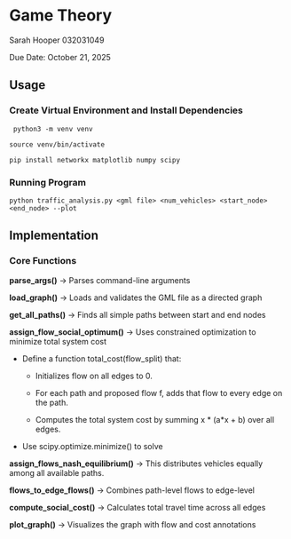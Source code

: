 
# Game Theory #
Sarah Hooper 032031049

Due Date: October 21, 2025

## Usage ##
### Create Virtual Environment and Install Dependencies ##
` python3 -m venv venv`

`source venv/bin/activate`

`pip install networkx matplotlib numpy scipy`

### Running Program ###
`python traffic_analysis.py <gml file> <num_vehicles> <start_node> <end_node> --plot`

## Implementation ##
### Core Functions ###

**parse_args()** -> Parses command-line arguments

**load_graph()** ->	Loads and validates the GML file as a directed graph

**get_all_paths()** ->	Finds all simple paths between start and end nodes

**assign_flow_social_optimum()** ->	Uses constrained optimization to minimize total system cost

* Define a function total_cost(flow_split) that:

  * Initializes flow on all edges to 0.

  * For each path and proposed flow f, adds that flow to every edge on the path.

  * Computes the total system cost by summing x * (a*x + b) over all edges.

* Use scipy.optimize.minimize() to solve

**assign_flows_nash_equilibrium()** ->	This distributes vehicles equally among all available paths.

**flows_to_edge_flows()** ->	Combines path-level flows to edge-level

**compute_social_cost()** ->	Calculates total travel time across all edges

**plot_graph()** ->	Visualizes the graph with flow and cost annotations
